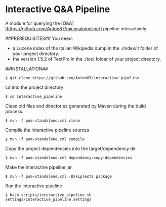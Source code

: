 # Interactive Q&A Pipeline

A module for querying the [Q&amp;A][https://github.com/Anton87/minimalpipeline/] pipeline interactively.

##PREREQUISITES##
You need:
 - a Lucene index of the Italian Wikipedia dump in the ./index/it folder of  your project directory.
 - the version 1.5.2 of TextPro in the ./tool folder of your project directory.


##INSTALLATION##

```
$ git clone https://github.com/Anton87/interactive_pipeline
```


cd into the project directory
```
$ cd interactive_pipeline
```

Clean old files and directories generated by Maven during the build process.
```
$ mvn -f pom-standalone.xml clean
```

Compile the interactive pipeline sources
```
$ mvn -f pom-standalone.xml compile
```

Copy the project dependencies into the target/dependency dir
```
$ mvn -f pom-standalone.xml dependency:copy-dependencies 
```

Make the interactive pipeline jar
```
$ mvn -f pom-standalone.xml -DskipTests package
```

Run the interactive pipeline
```
$ bash scripts/interactive_pipeline.sh settings/interactive_pipeline.settings
```

